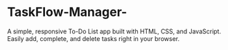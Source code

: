 # TaskFlow-Manager-
A simple, responsive To-Do List app built with HTML, CSS, and JavaScript. Easily add, complete, and delete tasks right in your browser.
